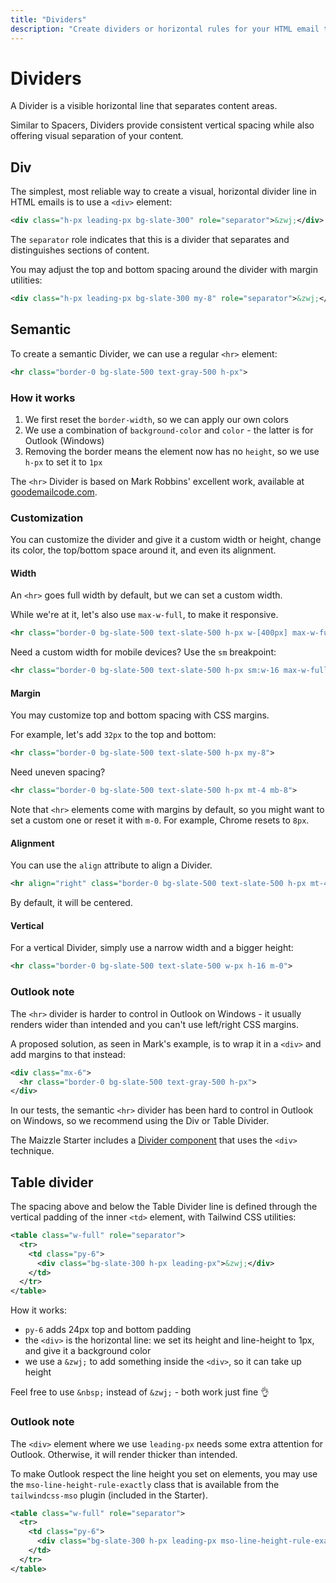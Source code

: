 ```yaml
---
title: "Dividers"
description: "Create dividers or horizontal rules for your HTML email template in Maizzle"
---
```


# Dividers

A Divider is a visible horizontal line that separates content areas.

Similar to Spacers, Dividers provide consistent vertical spacing while also offering visual separation of your content.

## Div

The simplest, most reliable way to create a visual, horizontal divider line in HTML emails is to use a `<div>` element:

<code-sample title="src/templates/example.html">

  ```xml
  <div class="h-px leading-px bg-slate-300" role="separator">&zwj;</div>
  ```

</code-sample>

The `separator` role indicates that this is a divider that separates and distinguishes sections of content.

You may adjust the top and bottom spacing around the divider with margin utilities:

<code-sample title="src/templates/example.html">

  ```xml
  <div class="h-px leading-px bg-slate-300 my-8" role="separator">&zwj;</div>
  ```

</code-sample>

## Semantic

To create a semantic Divider, we can use a regular `<hr>` element:

<code-sample title="src/templates/example.html">

  ```xml
  <hr class="border-0 bg-slate-500 text-gray-500 h-px">
  ```

</code-sample>

### How it works

1. We first reset the `border-width`, so we can apply our own colors
2. We use a combination of `background-color` and `color` - the latter is for Outlook (Windows)
3. Removing the border means the element now has no `height`, so we use `h-px` to set it to `1px`

The `<hr>` Divider is based on Mark Robbins' excellent work, available at [goodemailcode.com](https://www.goodemailcode.com/email-code/hr).

### Customization

You can customize the divider and give it a custom width or height, change its color, the top/bottom space around it, and even its alignment.

#### Width

An `<hr>` goes full width by default, but we can set a custom width.

While we're at it, let's also use `max-w-full`, to make it responsive.

<code-sample title="src/templates/example.html">

  ```xml
  <hr class="border-0 bg-slate-500 text-slate-500 h-px w-[400px] max-w-full">
  ```

</code-sample>

Need a custom width for mobile devices? Use the `sm` breakpoint:

<code-sample title="src/templates/example.html">

  ```xml
  <hr class="border-0 bg-slate-500 text-slate-500 h-px sm:w-16 max-w-full">
  ```

</code-sample>

#### Margin

You may customize top and bottom spacing with CSS margins.

For example, let's add `32px` to the top and bottom:

<code-sample title="src/templates/example.html">

  ```xml
  <hr class="border-0 bg-slate-500 text-slate-500 h-px my-8">
  ```

</code-sample>

Need uneven spacing?

<code-sample title="src/templates/example.html">

  ```xml
  <hr class="border-0 bg-slate-500 text-slate-500 h-px mt-4 mb-8">
  ```

</code-sample>

<alert>Note that <code>&lt;hr&gt;</code> elements come with margins by default, so you might want to set a custom one or reset it with <code>m-0</code>. For example, Chrome resets to <code>8px</code>.</alert>

#### Alignment

You can use the `align` attribute to align a Divider.

<code-sample title="src/templates/example.html">

  ```xml
  <hr align="right" class="border-0 bg-slate-500 text-slate-500 h-px mt-4 mb-8">
  ```

</code-sample>

By default, it will be centered.

#### Vertical

For a vertical Divider, simply use a narrow width and a bigger height:

<code-sample title="src/templates/example.html">

  ```xml
  <hr class="border-0 bg-slate-500 text-slate-500 w-px h-16 m-0">
  ```

</code-sample>

### Outlook note

The `<hr>` divider is harder to control in Outlook on Windows - it usually renders wider than intended and you can't use left/right CSS margins.

A proposed solution, as seen in Mark's example, is to wrap it in a `<div>` and add margins to that instead:

<code-sample title="src/templates/example.html">

  ```xml
  <div class="mx-6">
    <hr class="border-0 bg-slate-500 text-gray-500 h-px">
  </div>
  ```

</code-sample>

In our tests, the semantic `<hr>` divider has been hard to control in Outlook on Windows, so we recommend using the Div or Table Divider.

The Maizzle Starter includes a [Divider component](/docs/components/divider) that uses the `<div>` technique.

## Table divider

The spacing above and below the Table Divider line is defined through the vertical padding of the inner `<td>` element, with Tailwind CSS utilities:

<code-sample title="src/templates/example.html">

  ```xml
  <table class="w-full" role="separator">
    <tr>
      <td class="py-6">
        <div class="bg-slate-300 h-px leading-px">&zwj;</div>
      </td>
    </tr>
  </table>
  ```

</code-sample>

How it works:

- `py-6` adds 24px top and bottom padding
- the `<div>` is the horizontal line: we set its height and line-height to 1px, and give it a background color
- we use a `&zwj;` to add something inside the `<div>`, so it can take up height

Feel free to use `&nbsp;` instead of `&zwj;` - both work just fine 👌

### Outlook note

The `<div>` element where we use `leading-px` needs some extra attention for Outlook. Otherwise, it will render thicker than intended.

To make Outlook respect the line height you set on elements, you may use the `mso-line-height-rule-exactly` class that is available from the `tailwindcss-mso` plugin (included in the Starter).

<code-sample title="src/templates/example.html">

  ```xml
  <table class="w-full" role="separator">
    <tr>
      <td class="py-6">
        <div class="bg-slate-300 h-px leading-px mso-line-height-rule-exactly">&zwj;</div>
      </td>
    </tr>
  </table>
  ```

</code-sample>
